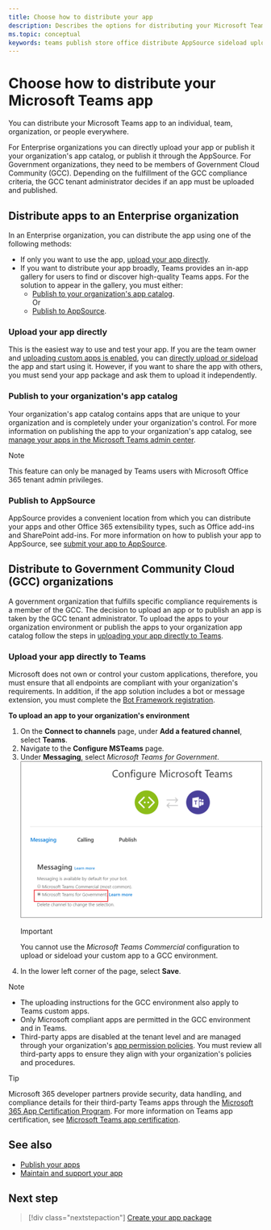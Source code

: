 ```yaml
---
title: Choose how to distribute your app
description: Describes the options for distributing your Microsoft Teams app.
ms.topic: conceptual
keywords: teams publish store office distribute AppSource sideload upload app
---
```


# Choose how to distribute your Microsoft Teams app
You can distribute your Microsoft Teams app to an individual, team, organization, or people everywhere.

For Enterprise organizations you can directly upload your app or publish it your organization's app catalog, or publish it through the AppSource. For Government organizations, they need to be members of Government Cloud Community (GCC). Depending on the fulfillment of the GCC compliance criteria, the GCC tenant administrator decides if an app must be uploaded and published.

## Distribute apps to an Enterprise organization
In an Enterprise organization, you can distribute the app using one of the following methods:

* If only you want to use the app, [upload your app directly](#upload-your-app-directly).
* If you want to distribute your app broadly, Teams provides an in-app gallery for users to find or discover high-quality Teams apps. For the solution to appear in the gallery, you must either:
    * [Publish to your organization's app catalog](#publish-to-your-organizations-app-catalog).<br/>
    Or
    * [Publish to AppSource](#publish-to-appsource).

### Upload your app directly

This is the easiest way to use and test your app. If you are the team owner and [uploading custom apps is enabled](/microsoftteams/admin-settings), you can [directly upload or sideload](apps-upload.md) the app and start using it. However, if you want to share the app with others, you must send your app package and ask them to upload it independently.

### Publish to your organization's app catalog

Your organization's app catalog contains apps that are unique to your organization and is completely under your organization's control. For more information on publishing the app to your organization's app catalog, see [manage your apps in the Microsoft Teams admin center](/microsoftteams/tenant-apps-catalog-teams). 
> [!NOTE]
> This feature can only be managed by Teams users with Microsoft Office 365 tenant admin privileges.

### Publish to AppSource

AppSource provides a convenient location from which you can distribute your apps and other Office 365 extensibility types, such as Office add-ins and SharePoint add-ins. For more information on how to publish your app to AppSource, see [submit your app to AppSource](../appsource/publish.md).

## Distribute to Government Community Cloud (GCC) organizations

A government organization that fulfills specific compliance requirements is a member of the GCC. The decision to upload an app or to publish an app is taken by the GCC tenant administrator. To upload the apps to your organization environment or publish the apps to your organization app catalog follow the steps in [uploading your app directly to Teams](#upload-your-app-directly-to-teams).

### Upload your app directly to Teams
Microsoft does not own or control your custom applications, therefore, you must ensure that all endpoints are compliant with your organization's requirements. In addition, if the app solution includes a bot or message extension, you must complete the [Bot Framework registration](https://dev.botframework.com/).

**To upload an app to your organization's environment**

1. On the **Connect to channels** page, under **Add a featured channel**, select **Teams**.
2. Navigate to the **Configure MSTeams** page.
3. Under **Messaging**, select *Microsoft Teams for Government*.
![Teams messaging configuration page](../../assets/images/gcc-configure.png)
   > [!IMPORTANT]
   > You cannot use the *Microsoft Teams Commercial* configuration to upload or sideload your custom app to a GCC environment.
4. In the lower left corner of the page, select **Save**.

> [!NOTE]
> * The uploading instructions for the GCC environment also apply to Teams custom apps. </br>
> * Only Microsoft compliant apps are permitted in the GCC environment and in Teams.
> * Third-party apps are disabled at the tenant level and are managed through your organization's [app permission policies](/microsoftteams/teams-app-permission-policies). You must review all third-party apps to ensure they align with your organization's policies and procedures.

> [!TIP]
> Microsoft 365 developer partners provide security, data handling, and compliance details for their third-party Teams apps through the [Microsoft 365 App Certification Program](/microsoft-365-app-certification/overview). For more information on Teams app certification, see [Microsoft Teams app certification](/microsoftteams/platform/concepts/deploy-and-publish/appsource/post-publish/application-certification).

## See also

* [Publish your apps](apps-publish-overview.md)
* [Maintain and support your app](../appsource/post-publish/overview.md)

## Next step

> [!div class="nextstepaction"]
> [Create your app package](../build-and-test/apps-package.md)
